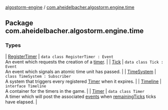 [algostorm-engine](../index.md) / [com.aheidelbacher.algostorm.engine.time](.)

## Package com.aheidelbacher.algostorm.engine.time

### Types

| [RegisterTimer](-register-timer/index.md) | `data class RegisterTimer : Event`<br>An event which requests the creation of a [timer](-register-timer/timer.md). |
| [Tick](-tick/index.md) | `data class Tick : Event`<br>An event which signals an atomic time unit has passed. |
| [TimeSystem](-time-system/index.md) | `class TimeSystem : Subscriber`<br>A system that triggers every registered [Timer](-timer/index.md) when it expires. |
| [Timeline](-timeline/index.md) | `interface Timeline`<br>A container for the timers in the game. |
| [Timer](-timer/index.md) | `data class Timer`<br>A timer which will post the associated [events](-timer/events.md) when [remainingTicks](-timer/remaining-ticks.md) ticks
have elapsed. |

